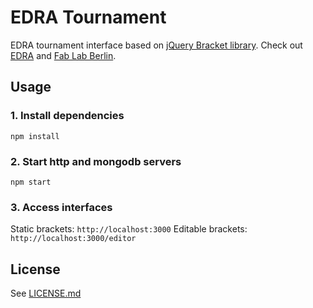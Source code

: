 # EDRA Tournament

EDRA tournament interface based on [jQuery Bracket library](https://github.com/teijo/jquery-bracket). Check out [EDRA](http://edra.cc) and [Fab Lab Berlin](http://fablab.berlin).

## Usage

### 1. Install dependencies

```
npm install
```

### 2. Start http and mongodb servers

```
npm start
```

### 3. Access interfaces

Static brackets: `http://localhost:3000`
Editable brackets: `http://localhost:3000/editor`

## License

See [LICENSE.md](./LICENSE.md)
